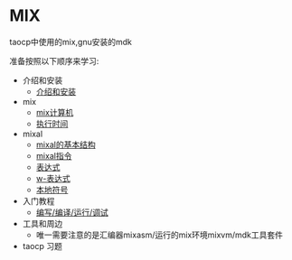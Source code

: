 # MIX

taocp中使用的mix,gnu安装的mdk

准备按照以下顺序来学习:

- 介绍和安装
  - [介绍和安装][install]
- mix
  - [mix计算机][mix]
  - [执行时间][time]
- mixal
  - [mixal的基本结构][mixal]
  - [mixal指令][mixal指令]
  - [表达式][表达式]
  - [w-表达式][w-表达式]
  - [本地符号][本地符号]
- 入门教程
  - [编写/编译/运行/调试][编译调试]
- 工具和周边
  - 唯一需要注意的是汇编器mixasm/运行的mix环境mixvm/mdk工具套件
- taocp 习题

[install]: /mix/001.md
[mix]: /mix/002.md
[time]: /mix/003.md
[mixal]: /mix/004.md
[mixal指令]: /mix/005.md
[表达式]: /mix/006.md
[w-表达式]: /mix/007.md
[本地符号]: /mix/008.md
[编译调试]: /mix/009.md

